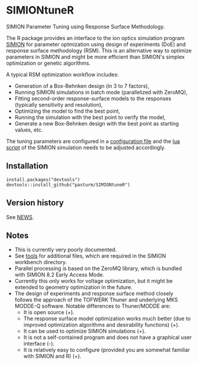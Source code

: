 # SIMIONtuneR
SIMION Parameter Tuning using Response Surface Methodology.

The R package provides an interface to the ion optics simulation program 
[SIMION](http://simion.com/) for parameter optmization using design of experiments (DoE)
and response surface methodology (RSM). This is an alternative way to optimize parameters in SIMION and 
might be more efficient than SIMION's simplex optimization or genetic algorithms. 

A typical RSM optimization workflow includes:

* Generation of a Box-Behnken design (in 3 to 7 factors), 
* Running SIMION simulations in batch mode (parallelized with ZeroMQ),
* Fitting second-order response-surface models to the responses (typically sensitivity and resolution),
* Optimizing the model to find the best point,
* Running the simulation with the best point to verify the model,
* Generate a new Box-Behnken design with the best point as starting values, etc.

The tuning parameters are configured in a [configuration file](https://github.com/pasturm/SIMIONtuneR/blob/master/inst/tuneR_config.toml)
and the [lua script](https://github.com/pasturm/SIMIONtuneR/blob/master/tools/example.lua)
of the SIMION simulation needs to be adjusted accordingly.


## Installation
```
install.packages("devtools")
devtools::install_github("pasturm/SIMIONtuneR")
```

## Version history
See [NEWS](https://github.com/pasturm/SIMIONtuneR/blob/master/NEWS).


## Notes
* This is currently very poorly documented. 
* See [tools](https://github.com/pasturm/SIMIONtuneR/blob/master/tools/)
for additional files, which are required in the SIMION workbench directory.
* Parallel processing is based on the ZeroMQ library, which is 
bundled with SIMION 8.2 Early Access Mode.
* Currently this only works for voltage optimization, but it might be extended to 
geometry optimization in the future.
* The design of experiments and response surface method closely follows the approach 
of the TOFWERK Thuner and underlying MKS MODDE-Q software. Notable differences to Thuner/MODDE are:
    * It is open source (+). 
    * The response surface model optimization works much better (due to improved optimization algorithms and desirability functions) (+). 
    * It can be used to optimize SIMION simulations (+).
    * It is not a self-contained program and does not have a graphical user interface (-). 
    * It is relatively easy to configure (provided you are somewhat familiar with SIMION and R) (+).   
